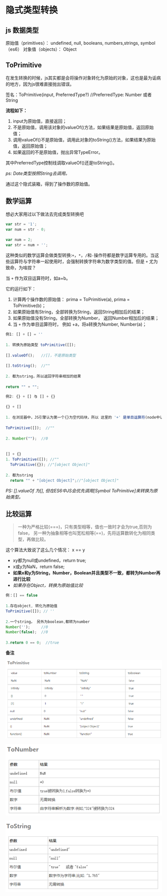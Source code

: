 <!--
 * @Author: tim
 * @Date: 2020-11-13 13:36:26
 * @LastEditors: tim
 * @LastEditTime: 2020-11-13 14:35:25
 * @Description: 
-->
# 隐式类型转换

## js 数据类型
原始值（primitives）： undefined, null, booleans, numbers,strings, symbol（es6）
对象值（objects）： Object

## ToPrimitive
在发生转换的时候，js其实都是会将操作对象转化为原始的对象，这也是最为诟病的地方，因为js很难直接抛出错误。

签名：ToPrimitive(input, PreferredType?) //PreferredType: Number 或者 String

**流程如下：**

1. input为原始值，直接返回；
2. 不是原始值，调用该对象的valueOf()方法，如果结果是原始值，返回原始值；
3. 调用valueOf()不是原始值，调用此对象的toString()方法，如果结果为原始值，返回原始值；
4. 如果返回的不是原始值，抛出异常TypeError。

其中PreferredType控制线调取valueOf()还是toString()。

*ps: Date类型按照String去调用。*

通过这个隐式装箱，得到了操作数的原始值。

## 数学运算
想必大家用过以下做法去完成类型转换吧

``` js
var str = '1';
var num = str - 0;

var num = 2;
var str = num + '';
```

这种类似的数学运算会做类型转换:`+`，`*`，`/`和`-`操作符都是数字运算专用的。当这些运算符与字符串一起使用时，会强制转换字符串为数字类型的值。但是 `+` 尤为致命，为啥捏？

当 `+` 作为双目运算符时，如a+b。

它的运行如下：

1. 计算两个操作数的原始值： prima = ToPrimitive(a), prima = ToPrimitive(b)；
2. 如果原始值有String，全部转换为String，返回String相加后的结果；
3. 如果原始值没有String，全部转换为Number， 返回Number相加后的结果；
4. 当 `+` 作为单目运算符时， 例如 +a，将a转换为Number, Number(a)；

``` js
例1: [] + [] = ''

1. 转换为原始类型 toPrimitive([]);

[].valueOf();   //[]，不是原始类型

[].toString();  //""

2. 都为string，所以返回字符串相加的结果

return "" + "";

```

``` js
例2: {} + [] 与 [] + {}

{} + []

1. 在浏览器中，JS引擎认为第一个{}为空代码块，所以 这里的 '+' 是单目运算符(node中认为是对象，解析为"[object Object]")

ToPrimitive([]);  //""

2. Number("");  //0


[] + {}
1. ToPrimitive([]); //""
  ToPrimitive({}); //"[object Object]"

2. 都为string
  return "" + "[object Object]";//"[object Object]"

```

*PS: [].valueOf 为[], 但在ES6中JS会优先调用[Symbol ToPrimitive]来转换为原始类型。*

## 比较运算
> 一种为严格比较(===)，只有类型相等，值也一致时才会为true,否则为false， 
> 另一种为抽象相等也叫宽松相等(==)，先将运算数转化为相同类型，再做比较。

这个算法大致说了这么几个情况： x == y

* xy都为null或undefined，return true;
* x或y为NaN，return false;
* **如果x和y为String，Number，Boolean并且类型不一致，都转为Number再进行比较**
* *如果存在Object，转换为原始值比较*
  
``` js
例：[] == false

1.存在object, 转化为原始值
ToPrimitive([]); // ''

2.一个string， 另外为boolean,都转为number
Number('');     //0
Number(false);  //0

3.return 0 == 0;  //true
```


**备注**

![toPrimitive](/static/img/conversion/toPrimitive.png)

![toNumber](/static/img/conversion/toNumber.png)

![toString](/static/img/conversion/toString.png)